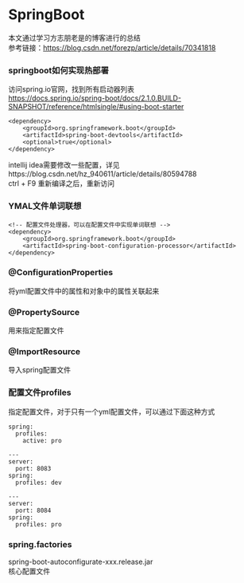 # SpringBoot
本文通过学习方志朋老是的博客进行的总结<br/>
参考链接：https://blog.csdn.net/forezp/article/details/70341818


### springboot如何实现热部署
访问spring.io官网，找到所有启动器列表<br/>
https://docs.spring.io/spring-boot/docs/2.1.0.BUILD-SNAPSHOT/reference/htmlsingle/#using-boot-starter <br/>

```
<dependency>
	<groupId>org.springframework.boot</groupId>
	<artifactId>spring-boot-devtools</artifactId>
	<optional>true</optional>
</dependency>
```
intellij idea需要修改一些配置，详见https://blog.csdn.net/hz_940611/article/details/80594788<br/>
ctrl + F9 重新编译之后，重新访问<br/>


### YMAL文件单词联想
```
<!-- 配置文件处理器，可以在配置文件中实现单词联想 -->
<dependency>
    <groupId>org.springframework.boot</groupId>
    <artifactId>spring-boot-configuration-processor</artifactId>
</dependency>
```

### @ConfigurationProperties
将yml配置文件中的属性和对象中的属性关联起来

### @PropertySource
用来指定配置文件

### @ImportResource
导入spring配置文件

### 配置文件profiles
指定配置文件，对于只有一个yml配置文件，可以通过下面这种方式
```
spring:
  profiles:
    active: pro

---
server:
  port: 8083
spring:
  profiles: dev

---
server:
  port: 8084
spring:
  profiles: pro
```

### spring.factories
spring-boot-autoconfigurate-xxx.release.jar<br/>
核心配置文件
